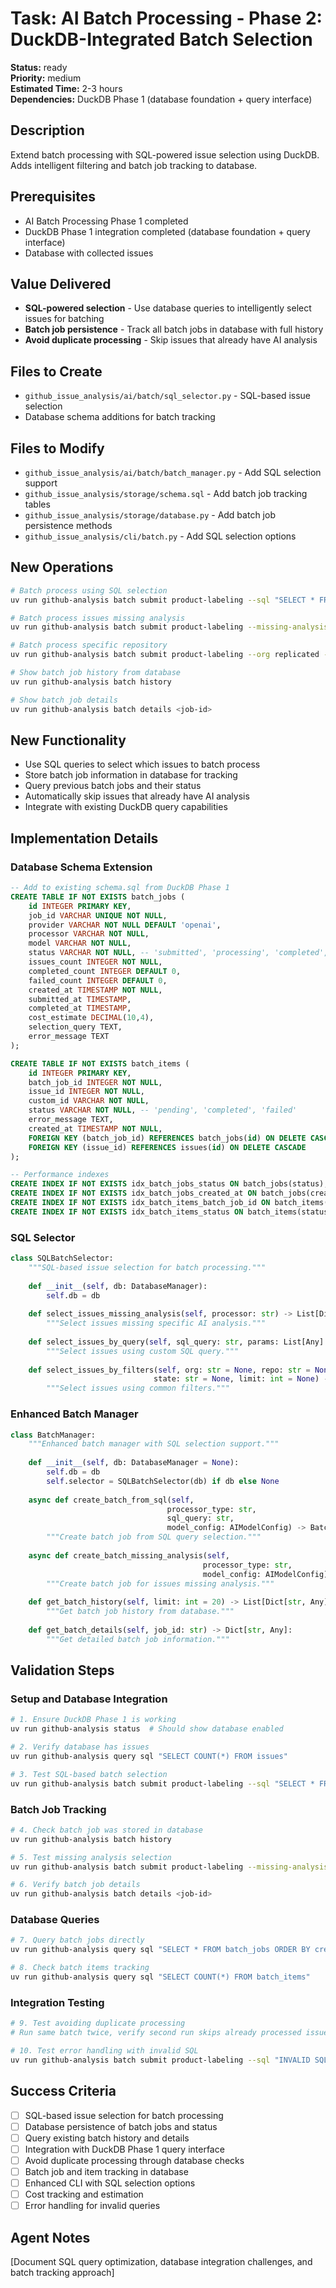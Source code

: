 # Task: AI Batch Processing - Phase 2: DuckDB-Integrated Batch Selection

**Status:** ready  
**Priority:** medium  
**Estimated Time:** 2-3 hours  
**Dependencies:** DuckDB Phase 1 (database foundation + query interface)

## Description
Extend batch processing with SQL-powered issue selection using DuckDB. Adds intelligent filtering and batch job tracking to database.

## Prerequisites
- AI Batch Processing Phase 1 completed
- DuckDB Phase 1 integration completed (database foundation + query interface)
- Database with collected issues

## Value Delivered
- **SQL-powered selection** - Use database queries to intelligently select issues for batching
- **Batch job persistence** - Track all batch jobs in database with full history
- **Avoid duplicate processing** - Skip issues that already have AI analysis

## Files to Create
- `github_issue_analysis/ai/batch/sql_selector.py` - SQL-based issue selection
- Database schema additions for batch tracking

## Files to Modify
- `github_issue_analysis/ai/batch/batch_manager.py` - Add SQL selection support
- `github_issue_analysis/storage/schema.sql` - Add batch job tracking tables
- `github_issue_analysis/storage/database.py` - Add batch job persistence methods
- `github_issue_analysis/cli/batch.py` - Add SQL selection options

## New Operations
```bash
# Batch process using SQL selection
uv run github-analysis batch submit product-labeling --sql "SELECT * FROM issues WHERE state='open'"

# Batch process issues missing analysis
uv run github-analysis batch submit product-labeling --missing-analysis

# Batch process specific repository
uv run github-analysis batch submit product-labeling --org replicated --repo kots

# Show batch job history from database
uv run github-analysis batch history

# Show batch job details
uv run github-analysis batch details <job-id>
```

## New Functionality
- Use SQL queries to select which issues to batch process
- Store batch job information in database for tracking
- Query previous batch jobs and their status
- Automatically skip issues that already have AI analysis
- Integrate with existing DuckDB query capabilities

## Implementation Details

### Database Schema Extension
```sql
-- Add to existing schema.sql from DuckDB Phase 1
CREATE TABLE IF NOT EXISTS batch_jobs (
    id INTEGER PRIMARY KEY,
    job_id VARCHAR UNIQUE NOT NULL,
    provider VARCHAR NOT NULL DEFAULT 'openai',
    processor VARCHAR NOT NULL,
    model VARCHAR NOT NULL,
    status VARCHAR NOT NULL, -- 'submitted', 'processing', 'completed', 'failed'
    issues_count INTEGER NOT NULL,
    completed_count INTEGER DEFAULT 0,
    failed_count INTEGER DEFAULT 0,
    created_at TIMESTAMP NOT NULL,
    submitted_at TIMESTAMP,
    completed_at TIMESTAMP,
    cost_estimate DECIMAL(10,4),
    selection_query TEXT,
    error_message TEXT
);

CREATE TABLE IF NOT EXISTS batch_items (
    id INTEGER PRIMARY KEY,
    batch_job_id INTEGER NOT NULL,
    issue_id INTEGER NOT NULL,
    custom_id VARCHAR NOT NULL,
    status VARCHAR NOT NULL, -- 'pending', 'completed', 'failed'
    error_message TEXT,
    created_at TIMESTAMP NOT NULL,
    FOREIGN KEY (batch_job_id) REFERENCES batch_jobs(id) ON DELETE CASCADE,
    FOREIGN KEY (issue_id) REFERENCES issues(id) ON DELETE CASCADE
);

-- Performance indexes
CREATE INDEX IF NOT EXISTS idx_batch_jobs_status ON batch_jobs(status);
CREATE INDEX IF NOT EXISTS idx_batch_jobs_created_at ON batch_jobs(created_at);
CREATE INDEX IF NOT EXISTS idx_batch_items_batch_job_id ON batch_items(batch_job_id);
CREATE INDEX IF NOT EXISTS idx_batch_items_status ON batch_items(status);
```

### SQL Selector
```python
class SQLBatchSelector:
    """SQL-based issue selection for batch processing."""
    
    def __init__(self, db: DatabaseManager):
        self.db = db
    
    def select_issues_missing_analysis(self, processor: str) -> List[Dict[str, Any]]:
        """Select issues missing specific AI analysis."""
        
    def select_issues_by_query(self, sql_query: str, params: List[Any] = None) -> List[Dict[str, Any]]:
        """Select issues using custom SQL query."""
        
    def select_issues_by_filters(self, org: str = None, repo: str = None, 
                                state: str = None, limit: int = None) -> List[Dict[str, Any]]:
        """Select issues using common filters."""
```

### Enhanced Batch Manager
```python
class BatchManager:
    """Enhanced batch manager with SQL selection support."""
    
    def __init__(self, db: DatabaseManager = None):
        self.db = db
        self.selector = SQLBatchSelector(db) if db else None
    
    async def create_batch_from_sql(self, 
                                   processor_type: str,
                                   sql_query: str,
                                   model_config: AIModelConfig) -> BatchJob:
        """Create batch job from SQL query selection."""
        
    async def create_batch_missing_analysis(self, 
                                           processor_type: str,
                                           model_config: AIModelConfig) -> BatchJob:
        """Create batch job for issues missing analysis."""
        
    def get_batch_history(self, limit: int = 20) -> List[Dict[str, Any]]:
        """Get batch job history from database."""
        
    def get_batch_details(self, job_id: str) -> Dict[str, Any]:
        """Get detailed batch job information."""
```

## Validation Steps

### **Setup and Database Integration**
```bash
# 1. Ensure DuckDB Phase 1 is working
uv run github-analysis status  # Should show database enabled

# 2. Verify database has issues
uv run github-analysis query sql "SELECT COUNT(*) FROM issues"

# 3. Test SQL-based batch selection
uv run github-analysis batch submit product-labeling --sql "SELECT * FROM issues WHERE state='open' LIMIT 5"
```

### **Batch Job Tracking**
```bash
# 4. Check batch job was stored in database
uv run github-analysis batch history

# 5. Test missing analysis selection
uv run github-analysis batch submit product-labeling --missing-analysis

# 6. Verify batch job details
uv run github-analysis batch details <job-id>
```

### **Database Queries**
```bash
# 7. Query batch jobs directly
uv run github-analysis query sql "SELECT * FROM batch_jobs ORDER BY created_at DESC"

# 8. Check batch items tracking
uv run github-analysis query sql "SELECT COUNT(*) FROM batch_items"
```

### **Integration Testing**
```bash
# 9. Test avoiding duplicate processing
# Run same batch twice, verify second run skips already processed issues

# 10. Test error handling with invalid SQL
uv run github-analysis batch submit product-labeling --sql "INVALID SQL"
```

## Success Criteria
- [ ] SQL-based issue selection for batch processing
- [ ] Database persistence of batch jobs and status
- [ ] Query existing batch history and details
- [ ] Integration with DuckDB Phase 1 query interface
- [ ] Avoid duplicate processing through database checks
- [ ] Batch job and item tracking in database
- [ ] Enhanced CLI with SQL selection options
- [ ] Cost tracking and estimation
- [ ] Error handling for invalid queries

## Agent Notes
[Document SQL query optimization, database integration challenges, and batch tracking approach]